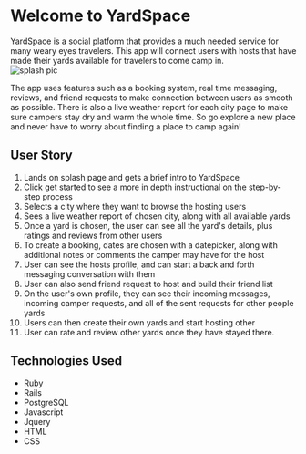 <h1 class ="text center">Welcome to YardSpace</h1>
YardSpace is a social platform that provides a much needed service for many weary eyes travelers. This app will connect users with hosts that have made their yards available for travelers to come camp in.
<br>
<img class="text-center" src="http://i.imgur.com/wsDDL00.png" alt="splash pic">

The app uses features such as a booking system, real time messaging, reviews, and friend requests to make connection between users as smooth as possible. There is also a live weather report for each city page to make sure campers stay dry and warm the whole time. So go explore a new place and never have to worry about finding a place to camp again!

<h2>User Story</h2>
<ol>
<li> Lands on splash page and gets a brief intro to YardSpace</li>
<li>Click get started to see a more in depth instructional on the step-by-step process</li>
<li> Selects a city where they want to browse the hosting users</li>
<li> Sees a live weather report of chosen city, along with all available yards</li>
<li> Once a yard is chosen, the user can see all the yard's details, plus ratings and reviews from other users</li>
<li> To create a booking, dates are chosen with a datepicker, along with additional notes or comments the camper may have for the host</li>
<li> User can see the hosts profile, and can start a back and forth messaging conversation with them</li>
<li> User can also send friend request to host and build their friend list</li>
<li> On the user's own profile, they can see their incoming messages, incoming camper requests, and all of the sent requests for other people yards</li>
<li>Users can then create their own yards and start hosting other</li>
<li> User can rate and review other yards once they have stayed there.</li>
</ol>

<h2>Technologies Used</h2>
<ul>
<li> Ruby</li>
<li> Rails</li>
<li> PostgreSQL</li>
<li> Javascript </li>
<li> Jquery </li>
<li> HTML </li>
<li> CSS </li>
</ul>
